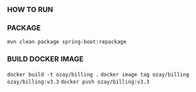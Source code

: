 ### HOW TO RUN


### PACKAGE
`mvn clean package spring-boot:repackage`
### BUILD DOCKER IMAGE
`docker build -t ozay/billing .`
`docker image tag ozay/billing ozay/billing:v3.3`
`docker push ozay/billing:v3.3`



